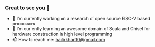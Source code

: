 ### Great to see you 👋
- 🔭 I’m currently working on a research of open source RISC-V based processors
- 🌱 I’m currently learning an awesome domain of Scala and Chisel for hardware construction in high level programming
- 📫 How to reach me: hadirkhan10@gmail.com
<!--
**hadirkhan10/hadirkhan10** is a ✨ _special_ ✨ repository because its `README.md` (this file) appears on your GitHub profile.

Here are some ideas to get you started:

- 👯 I’m looking to collaborate on ...
- 🤔 I’m looking for help with ...
- 💬 Ask me about ...

- 😄 Pronouns: ...
- ⚡ Fun fact: ...
-->
